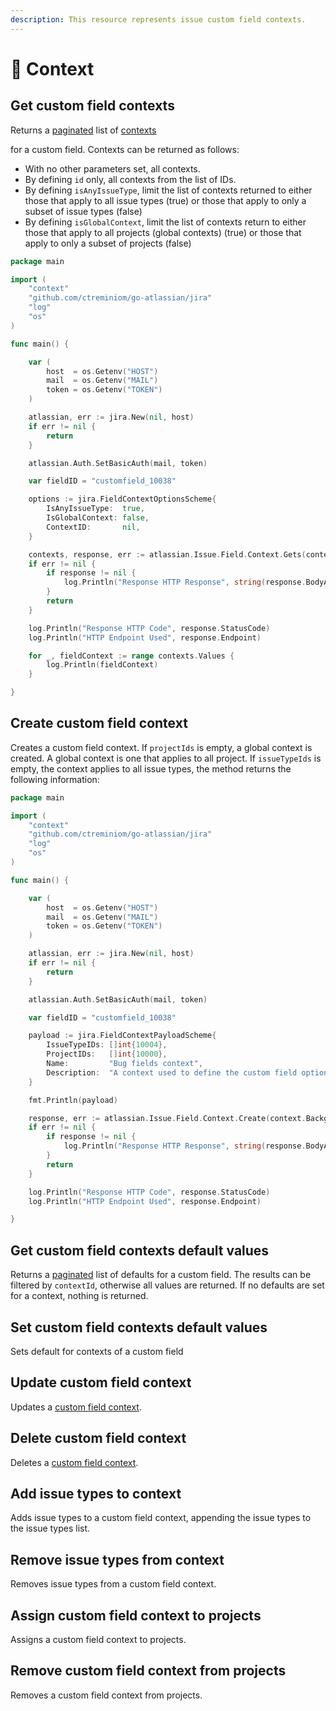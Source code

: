 ```yaml
---
description: This resource represents issue custom field contexts.
---
```


# 🍳 Context

## Get custom field contexts

 Returns a [paginated](https://developer.atlassian.com/cloud/jira/platform/rest/v3/intro/#pagination) list of [contexts](https://confluence.atlassian.com/adminjiracloud/what-are-custom-field-contexts-991923859.html)

 for a custom field. Contexts can be returned as follows:

* With no other parameters set, all contexts.
* By defining `id` only, all contexts from the list of IDs.
* By defining `isAnyIssueType`, limit the list of contexts returned to either those that apply to all issue types \(true\) or those that apply to only a subset of issue types \(false\)
* By defining `isGlobalContext`, limit the list of contexts return to either those that apply to all projects \(global contexts\) \(true\) or those that apply to only a subset of projects \(false\)

```go
package main

import (
	"context"
	"github.com/ctreminiom/go-atlassian/jira"
	"log"
	"os"
)

func main() {

	var (
		host  = os.Getenv("HOST")
		mail  = os.Getenv("MAIL")
		token = os.Getenv("TOKEN")
	)

	atlassian, err := jira.New(nil, host)
	if err != nil {
		return
	}

	atlassian.Auth.SetBasicAuth(mail, token)

	var fieldID = "customfield_10038"

	options := jira.FieldContextOptionsScheme{
		IsAnyIssueType:  true,
		IsGlobalContext: false,
		ContextID:       nil,
	}

	contexts, response, err := atlassian.Issue.Field.Context.Gets(context.Background(), fieldID, &options, 0, 50)
	if err != nil {
		if response != nil {
			log.Println("Response HTTP Response", string(response.BodyAsBytes))
		}
		return
	}

	log.Println("Response HTTP Code", response.StatusCode)
	log.Println("HTTP Endpoint Used", response.Endpoint)

	for _, fieldContext := range contexts.Values {
		log.Println(fieldContext)
	}

}

```

## Create custom field context

Creates a custom field context. If `projectIds` is empty, a global context is created. A global context is one that applies to all project. If `issueTypeIds` is empty, the context applies to all issue types, the method returns the following information:

```go
package main

import (
	"context"
	"github.com/ctreminiom/go-atlassian/jira"
	"log"
	"os"
)

func main() {

	var (
		host  = os.Getenv("HOST")
		mail  = os.Getenv("MAIL")
		token = os.Getenv("TOKEN")
	)

	atlassian, err := jira.New(nil, host)
	if err != nil {
		return
	}

	atlassian.Auth.SetBasicAuth(mail, token)

	var fieldID = "customfield_10038"

	payload := jira.FieldContextPayloadScheme{
		IssueTypeIDs: []int{10004},
		ProjectIDs:   []int{10000},
		Name:         "Bug fields context",
		Description:  "A context used to define the custom field options for bugs.",
	}

	fmt.Println(payload)

	response, err := atlassian.Issue.Field.Context.Create(context.Background(), fieldID, &payload)
	if err != nil {
		if response != nil {
			log.Println("Response HTTP Response", string(response.BodyAsBytes))
		}
		return
	}

	log.Println("Response HTTP Code", response.StatusCode)
	log.Println("HTTP Endpoint Used", response.Endpoint)

}

```

## Get custom field contexts default values

 Returns a [paginated](https://developer.atlassian.com/cloud/jira/platform/rest/v3/intro/#pagination) list of defaults for a custom field. The results can be filtered by `contextId`, otherwise all values are returned. If no defaults are set for a context, nothing is returned.

## Set custom field contexts default values

Sets default for contexts of a custom field

## Update custom field context

 Updates a [custom field context](https://confluence.atlassian.com/adminjiracloud/what-are-custom-field-contexts-991923859.html).

## Delete custom field context

 Deletes a [custom field context](https://confluence.atlassian.com/adminjiracloud/what-are-custom-field-contexts-991923859.html).

## Add issue types to context

Adds issue types to a custom field context, appending the issue types to the issue types list.

## Remove issue types from context

Removes issue types from a custom field context.

## Assign custom field context to projects

Assigns a custom field context to projects.

## Remove custom field context from projects

Removes a custom field context from projects.

